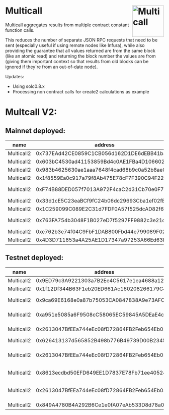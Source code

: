 # Multicall <img width="100" align="right" alt="Multicall" src="https://user-images.githubusercontent.com/304108/55666937-320cb180-5888-11e9-907b-48ba66150523.png" />

Multicall aggregates results from multiple contract constant function calls.

This reduces the number of separate JSON RPC requests that need to be sent
(especially useful if using remote nodes like Infura), while also providing the
guarantee that all values returned are from the same block (like an atomic read)
and returning the block number the values are from (giving them important
context so that results from old blocks can be ignored if they're from an
out-of-date node).

Updates:    
- Using solc0.8.x     
- Processing non contract calls for create2 calculations as example

# Multcall V2:

## Mainnet deployed:

| name	 | address	                                                      | network |
|-------|---------------------------------------------------------------| ------- |
| Multicall2 | 0x737EAd42CE0859C1CB056d162D1DE6dEBB41b4A6                    |	FTM |
| Multicall2 | 	0x603bC4530ad41153859Bd4c0AE1FBa4D10660299                   |	BSC |
| Multicall2 | 	0x983b4625630ae1aaa7648f4cad68b9c0a52b8ae8                   |	POLYGON |
| Multicall2 | 	0x1f8559Ea0c917a79f8Ab475E78cF7F390C94F22d |	ETHEREUM  |         
| Multicall2 | 	0xF74B88DED057f7013A972F4caC2d31Cb70e0F7a2 |	METIS (ANDROMEDA)  |
| Multicall2 | 	0x33d1cE5C23eaBCf9fC24b06dc29693Cba1ef02fE |	HECO  |            
| Multicall2 | 	0x1C259099C089E2C31d7FDF0A57f525dcAD82f670 |	MOONBEAM   |       
| Multicall2 | 	0x763FA754b3048F1B027eD7f5297FF9882c3e21df |	NEAR (AURORA)  |    
| Multicall2 | 	0xe762b3e74f04C9FbF1DAB800Fbd44e799089F024 |	MOONRIVER   |       
| Multicall2 | 	0x4D3D711853a4A25AE1D17347a97253A66Ed63D18 |	OKC      |          

## Testnet deployed:

| name	 | address	                                   | network |
|-------|--------------------------------------------| ------- |
| Multicall2 | 0x9ED79c3A9221303a7B2Ee4C5617e1ea4688a12dA |	FTM |
| Multicall2 | 0x1f12Df344B63F1eb20ED661Ac160208266179C49 |	BSC |
| Multicall2 | 0x9ca69E6168e0a87b75053CA0847838A9e73AFCBD |	POLYGON (MUMBAI) |
| Multicall2 | 0xa951e5085a6F9508cC58065EC59845A5DEaE4cB3 |	ETHEREUM (RINKEBY) |
| Multicall2 | 0x2613047BfEEa744eEc08fD72864FB2Feb654Eb05 |	METIS (ANDROMEDA) |
| Multicall2 | 0x626413137d565852B498b776B49739D00B2345A8 |	HECO |
| Multicall2 | 0x2613047BfEEa744eEc08fD72864FB2Feb654Eb05 |	MOONBEAM (Moonbase Alpha) |
| Multicall2 | 0x8613ecdbd50EFD649EE1D7837E78Fb71ee405240 |	NEAR (AURORA) |
| Multicall2 | 0x2613047BfEEa744eEc08fD72864FB2Feb654Eb05 |	MOONRIVER (Moonbase Alpha) |
| Multicall2 | 0x849A4780B4A292B6Ce1e0fA07eAb533D8d78a009 |	OKC |              
